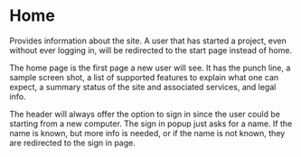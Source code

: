 # Home

Provides information about the site. A user that has started a project, even without ever logging in, will be redirected to the start page instead of home.

The home page is the first page a new user will see. It has the punch line, a sample screen shot, a list of supported features to explain what one can expect, a summary status of the site and associated services, and legal info.

The header will always offer the option to sign in since the user could be starting from a new computer. The sign in popup just asks for a name. If the name is known, but more info is needed, or if the name is not known, they are redirected to the sign in page.
